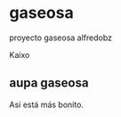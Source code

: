 gaseosa
=======

proyecto gaseosa alfredobz

Kaixo

aupa gaseosa
------------


Así está más bonito.
